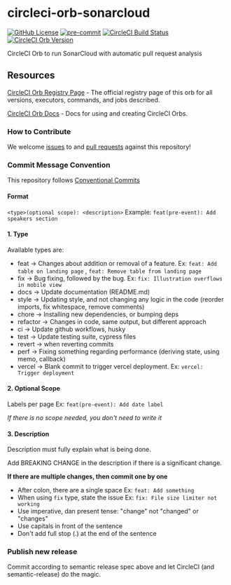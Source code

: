 circleci-orb-sonarcloud
===
[![GitHub License](https://img.shields.io/badge/license-MIT-lightgrey.svg)](https://github.com/trustedshops-public/sonarcloud/blob/main/LICENSE)
[![pre-commit](https://img.shields.io/badge/%E2%9A%93%20%20pre--commit-enabled-success)](https://pre-commit.com/)
[![CircleCI Build Status](https://circleci.com/gh/trustedshops-public/circleci-orb-sonarcloud.svg?style=shield "CircleCI Build Status")](https://circleci.com/gh/trustedshops-public/circleci-orb-sonarcloud)
[![CircleCI Orb Version](https://badges.circleci.com/orbs/trustedshops-public/sonarcloud.svg)](https://circleci.com/orbs/registry/orb/trustedshops-public/sonarcloud)

CircleCI Orb to run SonarCloud with automatic pull request analysis

## Resources

[CircleCI Orb Registry Page](https://circleci.com/orbs/registry/orb/trustedshops-public/sonarcloud) - The official registry page of this
orb for all versions, executors, commands, and jobs described.

[CircleCI Orb Docs](https://circleci.com/docs/2.0/orb-intro/#section=configuration) - Docs for using and creating
CircleCI Orbs.

### How to Contribute

We welcome [issues](https://github.com/trustedshops-public/circleci-orb-sonarcloud/issues) to
and [pull requests](https://github.com/trustedshops-public/circleci-orb-sonarcloud/pulls) against this repository!

### Commit Message Convention

This repository follows [Conventional Commits](https://www.conventionalcommits.org/en/v1.0.0/)

#### Format

`<type>(optional scope): <description>`
Example: `feat(pre-event): Add speakers section`

#### 1. Type

Available types are:

- feat → Changes about addition or removal of a feature. Ex: `feat: Add table on landing page`
  , `feat: Remove table from landing page`
- fix → Bug fixing, followed by the bug. Ex: `fix: Illustration overflows in mobile view`
- docs → Update documentation (README.md)
- style → Updating style, and not changing any logic in the code (reorder imports, fix whitespace, remove comments)
- chore → Installing new dependencies, or bumping deps
- refactor → Changes in code, same output, but different approach
- ci → Update github workflows, husky
- test → Update testing suite, cypress files
- revert → when reverting commits
- perf → Fixing something regarding performance (deriving state, using memo, callback)
- vercel → Blank commit to trigger vercel deployment. Ex: `vercel: Trigger deployment`

#### 2. Optional Scope

Labels per page Ex: `feat(pre-event): Add date label`

*If there is no scope needed, you don't need to write it*

#### 3. Description

Description must fully explain what is being done.

Add BREAKING CHANGE in the description if there is a significant change.

**If there are multiple changes, then commit one by one**

- After colon, there are a single space Ex: `feat: Add something`
- When using `fix` type, state the issue Ex: `fix: File size limiter not working`
- Use imperative, dan present tense: "change" not "changed" or "changes"
- Use capitals in front of the sentence
- Don't add full stop (.) at the end of the sentence

### Publish new release

Commit according to semantic release spec above and let CircleCI (and semantic-release) do the magic.
